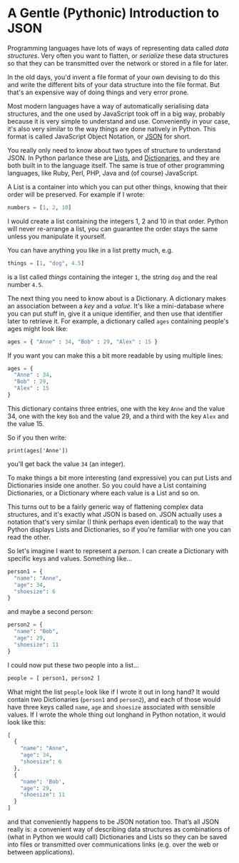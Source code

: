 # A Gentle (Pythonic) Introduction to JSON 

Programming languages have lots of ways of representing data called 
*data structures*. Very often you want to flatten, or *serialize* these 
data structures so that they can be transmitted over the network or stored 
in a file for later.

In the old days, you'd invent a file format of your own devising to do this 
and write the different bits of your data structure into the file format. 
But that's an expensive way of doing things and very error prone. 

Most modern languages have a way of automatically serialising data structures, 
and the one used by JavaScript took off in a big way, probably because it is 
very simple to understand and use. Conveniently in your case, it's also very 
similar to the way things are done natively in Python. This format is called 
JavaScript Object Notation, or [JSON] for short.

You really only need to know about two types of structure to understand JSON. 
In Python parlance these are [Lists], and [Dictionaries], and they are both 
built in to the language itself. The same is true of other programming 
languages, like Ruby, Perl, PHP, Java and (of course) JavaScript.

A List is a container into which you can put other things, knowing that their 
order will be preserved. For example if I wrote:

```python
numbers = [1, 2, 10]
```

I would create a list containing the integers 1, 2 and 10 in that order. 
Python will never re-arrange a list, you can guarantee the order stays the 
same unless you manipulate it yourself. 

You can have anything you like in a list pretty much, e.g.

```python
things = [1, "dog", 4.5]
```

is a list called *things* containing the integer `1`, the string `dog` and the 
real number `4.5`. 

The next thing you need to know about is a Dictionary. A dictionary makes an 
association between a *key* and a *value*. It's like a mini-database where you 
can put stuff in, give it a unique identifier, and then use that identifier 
later to retrieve it. For example, a dictionary called `ages` containing 
people's ages might look like:

```python
ages = { "Anne" : 34, "Bob" : 29, "Alex" : 15 }
```

If you want you can make this a bit more readable by using multiple lines:

```python
ages = {
  "Anne" : 34,
  "Bob" : 29,
  "Alex" : 15 
}
```

This dictionary contains three entries, one with the key `Anne` and the value 
34, one with the key `Bob` and the value 29, and a third with the key `Alex` 
and the value 15.

So if you then write:

```
print(ages['Anne'])
```

you'll get back the value `34` (an integer). 

To make things a bit more interesting (and expressive) you can put Lists and 
Dictionaries inside one another. So you could have a List containing 
Dictionaries, or a Dictionary where each value is a List and so on. 

This turns out to be a fairly generic way of flattening complex data 
structures, and it's exactly what JSON is based on. JSON actually uses a 
notation that's very similar (I think perhaps even identical) to the way that 
Python displays Lists and Dictionaries, so if you're familiar with one you can 
read the other. 

So let's imagine I want to represent a *person*. I can create a Dictionary 
with specific keys and values. Something like...

```python
person1 = { 
  "name": "Anne",
  "age": 34, 
  "shoesize": 6
}
```

and maybe a second person:

```python
person2 = { 
  "name": "Bob",
  "age": 29, 
  "shoesize": 11
}
```

I could now put these two people into a list...

```python
people = [ person1, person2 ]
```

What might the list `people` look like if I wrote it out in long hand? It 
would contain two Dictionaries (`person1` and `person2`), and each of those 
would have three keys called `name`, `age` and `shoesize` associated with 
sensible values. If I wrote the whole thing out longhand in Python notation, 
it would look like this:

```python
[
  { 
    "name": "Anne",
    "age": 34,
    "shoesize": 6
  },
  {
    "name": 'Bob',
    "age": 29,
    "shoesize": 11
  }
]
```

and that conveniently happens to be JSON notation too. That’s all JSON really is: a convenient way of describing data structures as combinations of 
(what in Python we would call) Dictionaries and Lists so they can be saved 
into files or transmitted over communications links (e.g. over the web or 
between applications).

[Lists]: https://docs.python.org/2/tutorial/datastructures.html#more-on-lists
[Dictionaries]: https://docs.python.org/2/tutorial/datastructures.html#dictionaries
[JSON]: https://en.wikipedia.org/wiki/JSON
